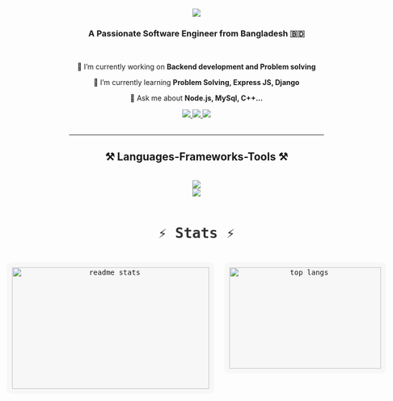 

<h1 align="center">
    <img src="https://readme-typing-svg.herokuapp.com/?font=Righteous&size=35&center=true&vCenter=true&width=500&height=70&duration=2200&lines=Hi+There!+👋;+I'm+Farhan+Afsar!;" />
</h1>

<h3 align="center">A Passionate Software Engineer from Bangladesh 🇧🇩 </h3>

<br/>

<div align="center">
 
 🔭 I’m currently working on **Backend development and Problem solving**
 
 🌱 I’m currently learning **Problem Solving, Express JS, Django**

💬 Ask me about **Node.js, MySql, C++...** 

 </div>
 
<div align="center"> 
  <a href="mailto:mdfarhanafsar@gmail.com" target="_blank">
    <img src="https://img.shields.io/badge/Gmail-333333?style=for-the-badge&logo=gmail&logoColor=F8B195" />
  </a>
  <a href="https://www.linkedin.com/in/md-farhan-afsar/" target="_blank">
    <img src="https://img.shields.io/badge/LinkedIn-0077B5?style=for-the-badge&logo=linkedin&logoColor=white" />
  </a>
  <a href="https://farhan-afsar.netlify.app/" target="_blank">
    <img src="https://img.shields.io/badge/Portfolio-355c7d?style=for-the-badge&logo=todoist&logoColor=white" />
  </a>
</div>
<br/>

 <hr/>
 
<h2 align="center">⚒️ Languages-Frameworks-Tools ⚒️</h2>
<br/>
<div align="center">
    <img src="https://skillicons.dev/icons?i=react,html,css,vscode,github,git,cpp" /><br/>
    <img src="https://skillicons.dev/icons?i=nodejs,python,javascript,express,mongodb,c,mysql" /><br>
</div>

<br/>


<h2 align="center" style="font-family: 'Fira Code', monospace; font-size: 2em; color: #333;">⚡ Stats ⚡</h2>
<br>
<div align="center" style="display: flex; justify-content: center; gap: 20px;">
  <div>
    <img  style="width: 390px; height: 240px; display: flex; justify-content: center; align-items: center; border-radius: 10px; overflow: hidden; background-color: #f7f7f7; font-family: 'Fira Code', monospace; padding: 10px;" src="https://github-readme-stats.vercel.app/api?username=Farhan-Afsar&count_private=true&show_icons=true&theme=react&rank_icon=github&border_radius=10" alt="readme stats" />
  </div>
  <div >
    <img  style="width: 300px; height: 200px; display: flex; justify-content: center; align-items: center; border-radius: 10px; overflow: hidden; background-color: #f7f7f7; font-family: 'Fira Code', monospace; padding: 10px;"src="https://github-readme-stats.vercel.app/api/top-langs/?username=Farhan-Afsar&hide=HTML&langs_count=8&layout=compact&theme=react&border_radius=10&size_weight=0.5&count_weight=0.5&exclude_repo=github-readme-stats" alt="top langs" />
  </div>
</div>








<br/><br/>


<br/>
